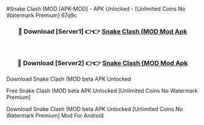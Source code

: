 #Snake Clash (MOD [APK-MOD] - APK Unlocked - [Unlimited Coins No Watermark Premium] 67q9c



<div align="center">

<h3>🔴 Download [Server1] 👉👉 <a href="https://momento.my/?title=Snake_Clash_(MOD">Snake Clash (MOD Mod Apk</a></h3><br>

<h3>🔴 Download [Server2] 👉👉 <a href="https://momento.my/?title=Snake_Clash_(MOD">Snake Clash (MOD Mod Apk</a></h3>
</div>



Download Snake Clash (MOD beta APK Unlocked

Free Snake Clash (MOD beta APK Unlocked [Unlimited Coins No Watermark Premium]

Download Snake Clash (MOD beta APK Unlocked [Unlimited Coins No Watermark Premium] Mod For Android
